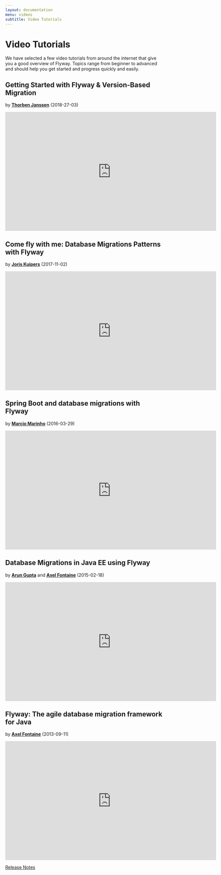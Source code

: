 ```yaml
---
layout: documentation
menu: videos
subtitle: Video Tutorials
---
```

# Video Tutorials

We have selected a few video tutorials from around the internet that give you a good overview of Flyway.
Topics range from beginner to advanced and should help you get started and progress quickly and easily.

## Getting Started with Flyway & Version-Based Migration
by **[Thorben Janssen](https://twitter.com/thjanssen123)** (2018-27-03)
<iframe width="670" height="377" src="https://www.youtube.com/embed/ovG1wgEqE10" frameborder="0" allowfullscreen></iframe>

## Come fly with me: Database Migrations Patterns with Flyway
by **[Joris Kuipers](https://twitter.com/jkuipers)** (2017-11-02)
<iframe width="670" height="377" src="https://www.youtube.com/embed/x7U3zBV5DyQ" frameborder="0" allowfullscreen></iframe>

## Spring Boot and database migrations with Flyway
by **[Marcio Marinho](https://twitter.com/marciomarinho)** (2016-03-29)
<iframe width="670" height="377" src="https://www.youtube.com/embed/_7BuLOCRJc4" frameborder="0" allowfullscreen></iframe>

## Database Migrations in Java EE using Flyway
by **[Arun Gupta](http://blog.arungupta.me/database-migrations-in-javaee-flyway-hanginar6/)** and **[Axel Fontaine](https://twitter.com/axelfontaine)** (2015-02-18)
<iframe width="670" height="377" src="https://www.youtube.com/embed/vPwWQvvBWEg" frameborder="0" allowfullscreen></iframe>

## Flyway: The agile database migration framework for Java
by **[Axel Fontaine](https://twitter.com/axelfontaine)** (2013-09-11)
<iframe src="https://player.vimeo.com/video/74437803" width="670" height="377" frameborder="0" allowfullscreen></iframe>

<p class="next-steps">
    <a class="btn btn-primary" href="/v6/documentation/releaseNotes">Release Notes <i class="fa fa-arrow-right"></i></a>
</p>
